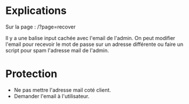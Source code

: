 # Explications

Sur la page : /?page=recover

Il y a une balise input cachée avec l'email de l'admin.
On peut modifier l'email pour recevoir le mot de passe sur un adresse différente ou faire un script pour spam l'adresse mail de l'admin.


   
# Protection

 - Ne pas mettre l'adresse mail coté client.
 - Demander l'email à l'utilisateur.




